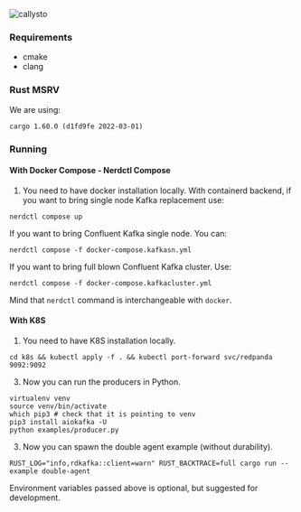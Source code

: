 ![callysto](art/callysto_banner_2000x500.png)

### Requirements

* cmake
* clang

### Rust MSRV

We are using:

```shell
cargo 1.60.0 (d1fd9fe 2022-03-01)
```

### Running

#### With Docker Compose - Nerdctl Compose

1. You need to have docker installation locally.
With containerd backend, if you want to bring single node Kafka replacement use:

```shell
nerdctl compose up
```

If you want to bring Confluent Kafka single node. You can:

```shell
nerdctl compose -f docker-compose.kafkasn.yml
```

If you want to bring full blown Confluent Kafka cluster. Use:

```shell
nerdctl compose -f docker-compose.kafkacluster.yml
```

Mind that `nerdctl` command is interchangeable with `docker`.

#### With K8S

1. You need to have K8S installation locally.

```shell
cd k8s && kubectl apply -f . && kubectl port-forward svc/redpanda 9092:9092
```

3. Now you can run the producers in Python.

```shell
virtualenv venv
source venv/bin/activate
which pip3 # check that it is pointing to venv
pip3 install aiokafka -U
python examples/producer.py
```

3. Now you can spawn the double agent example (without durability).

```shell
RUST_LOG="info,rdkafka::client=warn" RUST_BACKTRACE=full cargo run --example double-agent
```

Environment variables passed above is optional, but suggested for development.
